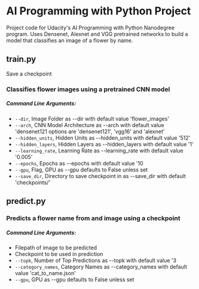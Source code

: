 # AI Programming with Python Project

Project code for Udacity's AI Programming with Python Nanodegree program. Uses Densenet, Alexnet and VGG pretrained networks to build a model that classifies an image of a flower by name.


## train.py

Save a checkpoint 

### Classifies flower images using a pretrained CNN model
##### Command Line Arguments:
  - `--dir`, Image Folder as --dir with default value 'flower_images'
  - `--arch`, CNN Model Architecture as --arch with default value 'densenet121 options are 'densenet121', 'vgg16' and 'alexnet'
  - `--hidden_units`, Hidden Units as --hidden_units with default value '512'
  - `--hidden_layers`, Hidden Layers as --hidden_layers with default value '1'
  - `--learning_rate`, Learning Rate as --learning_rate with default value '0.005'
  - `--epochs`, Epochs as --epochs with default value '10
  - `--gpu`, Flag, GPU as --gpu defaults to False unless set
  - `--save_dir`, Directory to save checkpoint in as --save_dir with default 'checkpoints/'
    
    
## predict.py
### Predicts a flower name from and image using a checkpoint
##### Command Line Arguments:
  - Filepath of image to be predicted
  - Checkpoint to be used in prediction
  - `--topk`, Number of Top Predictions as --topk with default value '3
  - `--category_names`, Category Names as --category_names with default value 'cat_to_name.json'
  - `--gpu`, GPU as --gpu defaults to False unless set
